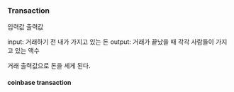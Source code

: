 ### Transaction

입력값 출력값

input: 거래하기 전 내가 가지고 있는 돈
output: 거래가 끝났을 때 각각 사람들이 가지고 있는 액수

거래 출력값으로 돈을 세게 된다.

#### coinbase transaction
